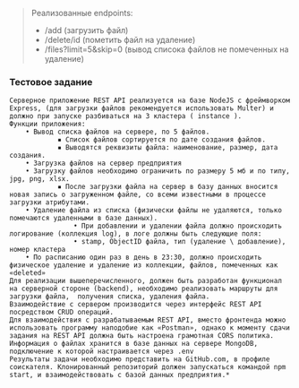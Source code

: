 >Реализованные endpoints:
>    - /add (загрузить файл)
>    - /delete/id (пометить файл на удаление)
>    - /files?limit=5&skip=0 (вывод списока файлов не помеченных на удаление)


###                            Тестовое задание
                            
```*Требуется реализовать серверную часть приложения для работы с файлами, хранящимися на сервере.
Серверное приложение REST API реализуется на базе NodeJS c фреймворком Express, (для загрузки файлов рекомендуется использовать Multer) и должно при запуске разбиваться на 3 кластера ( instance ).
Функции приложения:
    • Вывод списка файлов на сервере, по 5 файлов.
            ▪ Список файлов сортируется по дате создания файлов.
            ▪ Выводятся реквизиты файла: наименование, размер, дата создания.
    • Загрузка файлов на сервер предприятия
    • Загрузку файлов необходимо ограничить по размеру 5 мб и по типу, jpg, png, xlsx.
            ▪ После загрузки файла на сервер в базу данных вносится новая запись о загруженном файле, со всеми известными в процессе загрузки атрибутами.
    • Удаление файла из списка (физически файлы не удаляются, только помечаются удаленными в базе данных).
                • При добавлении и удалении файла должно происходить логирование (коллекция log), в логе должны быть следующие поля:
                • stamp, ObjectID файла, тип (удаление \ добавление), номер кластера
    • По расписанию один раз в день в 23:30, должно происходить физическое удаление и удаление из коллекции, файлов, помеченных как «deleted»
Для реализации вышеперечисленного, должен быть разработан функционал на серверной стороне (backend), необходимо реализовать маршруты для загрузки файла,  получения списка, удаления файла.
Взаимодействие с сервером производится через интерфейс REST API посредством CRUD операций. 
Для взаимодействия с разрабатываемым REST API, вместо фронтенда можно использовать программу наподобие как «Postman», однако к моменту сдачи задания на REST API должна быть настроена грамотная CORS политика.
Информация о файлах хранится в базе данных на сервере MongoDB, подключение к которой настраивается через .env
Результаты задачи необходимо представить на GitHub.com, в профиле соискателя. Клонированный репозиторий должен запускаться командой npm start, и взаимодействовать с базой данных предприятия.*
